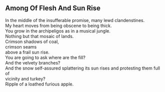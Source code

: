 Among Of Flesh And Sun Rise
---------------------------
In the middle of the insufferable promise, many lewd clandenstines.  
My heart moves from being obscene to being thick.  
You grow in the archipeligos as in a musical jungle.  
Nothing but that mosaic of lands.  
Crimson shadows of coal,  
crimson seams  
above a frail sun rise.  
You are going to ask where are the fill?  
And the velvety branches?  
And the snow self-assured splattering its sun rises and protesting them full of  
vicinity and turkey?  
Ripple of a loathed furious apple.  
